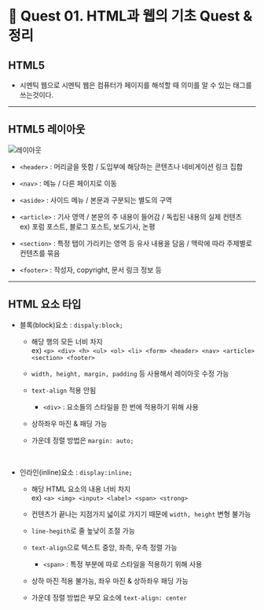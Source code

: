 # 📖 Quest 01. HTML과 웹의 기초 Quest & 정리


## HTML5

- 시멘틱 웹으로 시멘틱 웹은 컴퓨터가 페이지를 해석할 때 의미를 알 수 있는 태그를 쓰는것이다.

---

## HTML5 레이아웃

![레이아웃](https://user-images.githubusercontent.com/91482127/197447531-91719a06-346b-4e69-ab6d-c4c2c9254a90.png)

- `<header>` : 머리글을 뜻함 / 도입부에 해당하는 콘텐츠나 네비게이션 링크 집합

- `<nav>` : 메뉴 / 다른 페이지로 이동

- `<aside>` : 사이드 메뉴 / 본문과 구분되는 별도의 구역

- `<article>` : 기사 영역 / 본문의 주 내용이 들어감 / 독립된 내용의 실제 컨텐츠  
ex) 포럼 포스트, 블로그 포스트, 보도기사, 논평

- `<section>` : 특정 탭이 가리키는 영역 등 유사 내용을 담음 / 맥락에 따라 주제별로 컨텐츠를 묶음

- `<footer>` : 작성자, copyright, 문서 링크 정보 등

---

## HTML 요소 타입
- 블록(block)요소 : `dispaly:block;`

    - 해당 행의 모든 너비 차지  
    ex) `<p> <div> <h> <ul> <ol> <li> <form> <header> <nav> <article> <section> <footer>`

    - `width, height, margin, padding` 등 사용해서 레이아웃 수정 가능

    - `text-align` 적용 안됨

        - `<div>` : 요소들의 스타일을 한 번에 적용하기 위해 사용
    
    - 상하좌우 마진 & 패딩 가능

    - 가운데 정렬 방법은 `margin: auto;`

<br>


- 인라인(inline)요소 : `display:inline;`

    - 해당 HTML 요소의 내용 너비 차지  
    ex) `<a> <img> <input> <label> <span> <strong>`

    - 컨텐츠가 끝나는 지점가지 넓이로 가지기 때문에 `width, height` 변형 불가능

    - `line-hegith`로 줄 높낮이 조절 가능

    - `text-align`으로 텍스트 중앙, 좌측, 우측 정렬 가능

        - `<span>` : 특정 부분에 따로 스타일을 적용하기 위해 사용

    - 상하 마진 적용 불가능, 좌우 마진 & 상하좌우 패딩 가능

    - 가운데 정렬 방법은 부모 요소에 `text-align: center`
